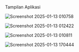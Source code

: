 Tampilan Aplikasi

![Screenshot 2025-01-13 010758](https://github.com/user-attachments/assets/9024eed6-a382-41d6-b326-4215382be590)

![Screenshot 2025-01-13 012422](https://github.com/user-attachments/assets/00045ef6-6228-4595-890d-0f0c8e906388)

![Screenshot 2025-01-13 010811](https://github.com/user-attachments/assets/c190c5fc-cae3-4bfb-bb09-fe71395dcf01)

![Screenshot 2025-01-13 170444](https://github.com/user-attachments/assets/adae48de-1e9f-42da-b2bc-1756826feb9e)
